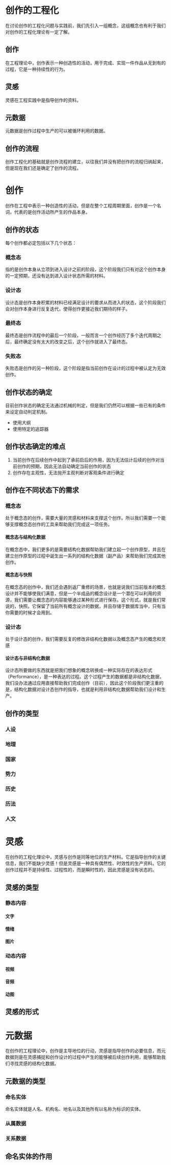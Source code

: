 # 创作的工程化

在讨论创作的工程化问题与实践前，我们先引入一组概念，这组概念也有利于我们对创作的工程化理论有一定了解。

## 创作

在工程理论中，创作表示一种创造性的活动，用于完成、实现一件作品从无到有的过程，它是一种持续性的行为。

## 灵感

灵感在工程实践中是指导创作的资料。

## 元数据

元数据是创作过程中生产的可以被循环利用的数据。

## 创作的流程

 创作工程化的基础就是创作流程的建立，以往我们并没有把创作的流程归纳起来，但是现在我们还是确定了创作的流程。

# 创作

创作在工程中表示一种创造性的活动，但是在整个工程周期里面，创作是一个名词，代表的是创作活动所产生的作品本身。

## 创作的状态

每个创作都必定包括以下几个状态：

### 概念态

指的是创作本身从立项到进入设计之前的阶段，这个阶段我们只有对这个创作本身的一定预期，还没有达到进入设计状态所需的材料。

### 设计态

设计态是创作本身积累的材料已经满足设计的要求从而进入的状态，这个阶段我们会对创作本身进行反复迭代，使得创作更接近我们期待的样子。

### 最终态

最终态是创作流程中的最后一个阶段，一般而言一个创作经历了多个迭代周期之后，最终确定没有太大的改变之后，这个创作就进入了最终态。

### 失败态

失败态是创作的另一种阶段，这个阶段是指当前创作在设计的过程中被认定为无效创作。

## 创作状态的确定

目前创作状态的确定无法通过机械的判定，但是我们仍然可以根据一些已有的条件来设定自动判定机制。

* 使用大纲
* 使用特定的追踪器

## 创作状态确定的难点

1. 当前创作在后续创作中起到了承前启后的作用，因为无法估计后续的创作对当前创作的预期，因此无法自动确定当前创作的状态
2. 创作存在主观性，无法抛开主观判断对客观条件进行确定

## 创作在不同状态下的需求

### 概念态

处于概念态的创作，需要大量的灵感和材料来支撑这个创作。所以我们需要一个能够支撑概念态创作的工具来帮助我们完成这一项任务。

#### 概念态与结构化数据

在概念态中，我们更多的是需要结构化数据帮助我们建立起一个创作原型，并且在建立创作原型的过程中诞生出一系列的结构化数据（副产品）来帮助我们完成其他创作。

#### 概念态与快照

在概念态的创作中，我们还会遇到返厂重修的场景，也就是说我们当前版本的概念设计并不能够使我们满意，但是一个半成品的概念设计是一个潜在可以利用的资源，我们需要让概念态的内容能够通过某种形式进行保存。这个形式，就是我们常说的，快照。它保留了当前所有概念设计的数据，并且存储于数据库当中，只有当你需要的时候才会用到。

### 设计态

处于设计态的创作，我们需要反复的修改非结构化数据以及概念态产生的概念和灵感



#### 设计态与非结构化数据

设计态所要做的东西就是把我们想象的概念转换成一种实际存在的表达形式（Performance），是一种表达的过程。这个过程产生的数据都是非结构化数据，我们没办法通过应用直接帮助我们完成创作（目前），因此这个阶段我们更注重的是，结构化数据对设计态创作的指导，也就是利用非结构化数据帮助我们设计和生产。

## 创作的类型

### 人设

### 地理

### 国家

### 势力

### 历史

### 历法

### 人文

# 灵感

在创作的工程化理论中，灵感与创作是同等地位的生产材料。它是指导创作的关键信息，我们不能缺少灵感！但是灵感是一种具有偶然性、时效性的生产资料。它的创作过程并不是持续性、过程性的，而是瞬时性的，因此灵感是没有状态的。

## 灵感的类型

### 静态内容

#### 文字

#### 情绪

#### 图片

### 动态内容

#### 视频

#### 音频

#### 动图

## 灵感的形式



# 元数据

在创作的工程理论中，创作是主导地位的行动，灵感是指导创作的必要信息，而元数据则是在灵感捕捉和创作设计的过程中产生的能够被后续创作利用，能够帮助我们寻找灵感的结构化数据。

## 元数据的类型

### 命名实体

命名实体就是人名、机构名、地名以及其他所有以名称为标识的实体。

### 从属数据

### 关系数据

## 命名实体的作用